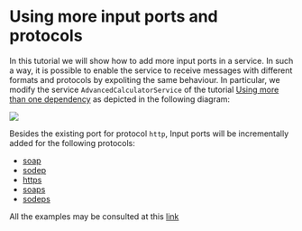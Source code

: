 # Using more input ports and protocols
In this tutorial we will show how to add more input ports in a service. In such a way, it is possible to enable the service to receive messages with different formats and protocols by expoliting the same behaviour.
In particular, we modify the service `AdvancedCalculatorService` of the tutorial [Using more than one dependency](https://docs.jolie-lang.org/v1.10.x/tutorials/using-more-than-one-dependency/) as depicted in the following diagram:


![](https://raw.githubusercontent.com/jolie/docs/v1.10.x/web/.gitbook/assets/more_inputports_and_protocols.png)

Besides the existing port for protocol `http`, Input ports will be incrementally added for the following protocols:

- [soap](soap.html)
- [sodep](https://docs.jolie-lang.org/v1.10.x/tutorials/using-more-input-ports-and-protocols/sodep.html)
- [https](https://docs.jolie-lang.org/v1.10.x/tutorials/using-more-input-ports-and-protocols/https.html)
- [soaps](https://docs.jolie-lang.org/v1.10.x/tutorials/using-more-input-ports-and-protocols/soaps.html)
- [sodeps](https://docs.jolie-lang.org/v1.10.x/tutorials/using-more-input-ports-and-protocols/sodeps.html)

All the examples may be consulted at this [link](https://github.com/jolie/examples/tree/master/v1.10.x/tutorials/more_inputports_and_protocols)
